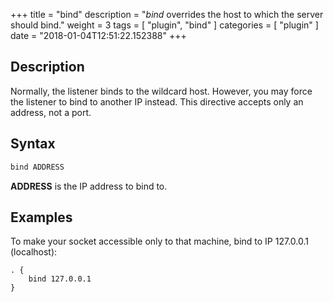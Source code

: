 +++
title = "bind"
description = "*bind* overrides the host to which the server should bind."
weight = 3
tags = [ "plugin", "bind" ]
categories = [ "plugin" ]
date = "2018-01-04T12:51:22.152388"
+++

## Description

Normally, the listener binds to the wildcard host. However, you may force the listener to bind to
another IP instead. This directive accepts only an address, not a port.

## Syntax

~~~ txt
bind ADDRESS
~~~

**ADDRESS** is the IP address to bind to.

## Examples

To make your socket accessible only to that machine, bind to IP 127.0.0.1 (localhost):

~~~
. {
    bind 127.0.0.1
}
~~~
